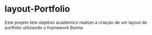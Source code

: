 # layout-Portfolio

Este projeto tem objetivo academico realizei a criação de um layout de portfolio utilizando o framework Bulma.
